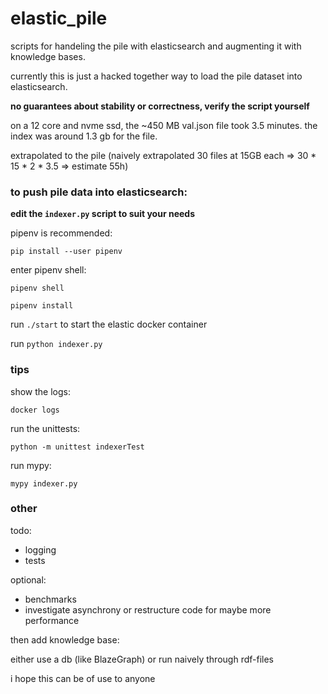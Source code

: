 # elastic_pile

scripts for handeling the pile with elasticsearch and augmenting it with knowledge bases.

currently this is just a hacked together way to load the pile dataset into elasticsearch.

__no guarantees about stability or correctness, verify the script yourself__

on a 12 core and nvme ssd, the ~450 MB val.json file took 3.5 minutes.
the index was around 1.3 gb for the file.

extrapolated to the pile (naively extrapolated 30 files at 15GB each => 30 * 15 * 2 * 3.5 => estimate 55h)

### to push pile data into elasticsearch:

__edit the `indexer.py` script to suit your needs__

pipenv is recommended:

`pip install --user pipenv`

enter pipenv shell:

```
pipenv shell

pipenv install
```

run `./start` to start the elastic docker container

run `python indexer.py`

### tips

show the logs:
```
docker logs 
```

run the unittests:
```
python -m unittest indexerTest
```

run mypy:
```
mypy indexer.py
```

### other
todo:

- logging
- tests

optional:

- benchmarks
- investigate asynchrony or restructure code for maybe more performance

then add knowledge base:

either use a db (like BlazeGraph)
or run naively through rdf-files

i hope this can be of use to anyone

